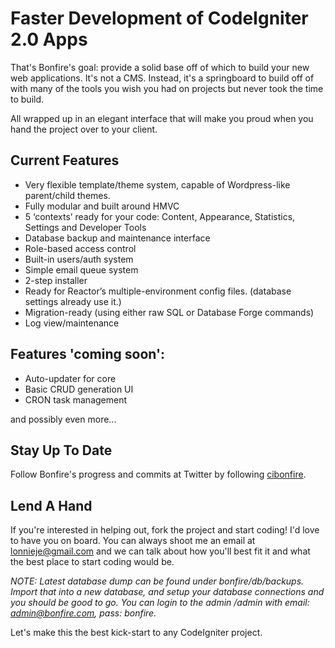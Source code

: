 # Faster Development of CodeIgniter 2.0 Apps

That's Bonfire's goal: provide a solid base off of which to build your new web applications. It's not a CMS. Instead, it's a springboard to build off of with many of the tools you wish you had on projects but never took the time to build.

All wrapped up in an elegant interface that will make you proud when you hand the project over to your client.

## Current Features

- Very flexible template/theme system, capable of Wordpress-like parent/child themes.
- Fully modular and built around HMVC
- 5 ‘contexts’ ready for your code: Content, Appearance, Statistics, Settings and Developer Tools
- Database backup and maintenance interface
- Role-based access control
- Built-in users/auth system
- Simple email queue system
- 2-step installer
- Ready for Reactor’s multiple-environment config files. (database settings already use it.)
- Migration-ready (using either raw SQL or Database Forge commands)
- Log view/maintenance

## Features 'coming soon':

- Auto-updater for core
- Basic CRUD generation UI
- CRON task management

and possibly even more...

## Stay Up To Date

Follow Bonfire's progress and commits at Twitter by following [cibonfire](http://twitter.com/#!/cibonfire).

## Lend A Hand

If you're interested in helping out, fork the project and start coding! I'd love to have you on board. You can always shoot me an email at lonnieje@gmail.com and we can talk about how you'll best fit it and what the best place to start coding would be.

*NOTE: Latest database dump can be found under bonfire/db/backups. Import that into a new database, and setup your database connections and you should be good to go. You can login to the admin /admin with email: admin@bonfire.com, pass: bonfire.*

Let's make this the best kick-start to any CodeIgniter project. 

